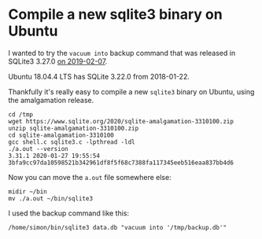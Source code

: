 # Compile a new sqlite3 binary on Ubuntu

I wanted to try the `vacuum into` backup command that was released in SQLite3 3.27.0 [on 2019-02-07](https://www.sqlite.org/changes.html#version_3_27_0).

Ubuntu 18.04.4 LTS has SQLite 3.22.0 from 2018-01-22.

Thankfully it's really easy to compile a new `sqlite3` binary on Ubuntu, using the amalgamation release.

```
cd /tmp
wget https://www.sqlite.org/2020/sqlite-amalgamation-3310100.zip
unzip sqlite-amalgamation-3310100.zip
cd sqlite-amalgamation-3310100
gcc shell.c sqlite3.c -lpthread -ldl
./a.out --version
3.31.1 2020-01-27 19:55:54 3bfa9cc97da10598521b342961df8f5f68c7388fa117345eeb516eaa837bb4d6
```
Now you can move the `a.out` file somewhere else:
```
midir ~/bin
mv ./a.out ~/bin/sqlite3
```
I used the backup command like this:
```
/home/simon/bin/sqlite3 data.db "vacuum into '/tmp/backup.db'"
```
